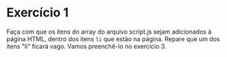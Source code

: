 # Exercício 1

Faça com que os itens do array do arquivo script.js sejam adicionados à página HTML, dentro dos itens `li` que estão na página. Repare que um dos itens "li" ficará vago. Vamos preenchê-lo no exercício 3. <!--  -->